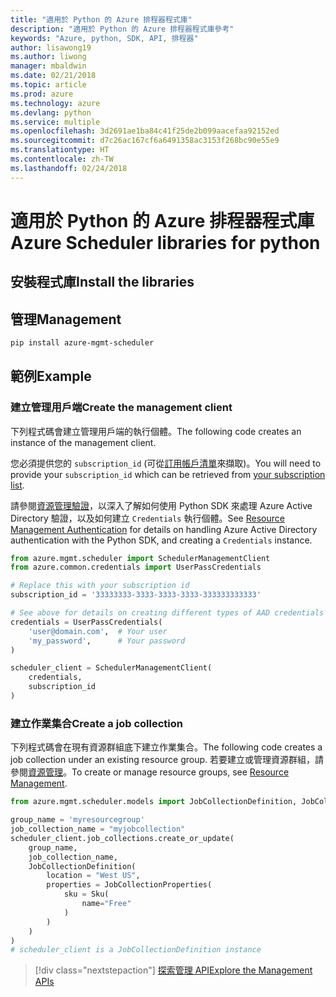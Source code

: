 ```yaml
---
title: "適用於 Python 的 Azure 排程器程式庫"
description: "適用於 Python 的 Azure 排程器程式庫參考"
keywords: "Azure, python, SDK, API, 排程器"
author: lisawong19
ms.author: liwong
manager: mbaldwin
ms.date: 02/21/2018
ms.topic: article
ms.prod: azure
ms.technology: azure
ms.devlang: python
ms.service: multiple
ms.openlocfilehash: 3d2691ae1ba84c41f25de2b099aacefaa92152ed
ms.sourcegitcommit: d7c26ac167cf6a6491358ac3153f268bc90e55e9
ms.translationtype: HT
ms.contentlocale: zh-TW
ms.lasthandoff: 02/24/2018
---
```

# <a name="azure-scheduler-libraries-for-python"></a><span data-ttu-id="ce1fa-104">適用於 Python 的 Azure 排程器程式庫</span><span class="sxs-lookup"><span data-stu-id="ce1fa-104">Azure Scheduler libraries for python</span></span>

## <a name="install-the-libraries"></a><span data-ttu-id="ce1fa-105">安裝程式庫</span><span class="sxs-lookup"><span data-stu-id="ce1fa-105">Install the libraries</span></span>

## <a name="management"></a><span data-ttu-id="ce1fa-106">管理</span><span class="sxs-lookup"><span data-stu-id="ce1fa-106">Management</span></span>

```bash
pip install azure-mgmt-scheduler
```
## <a name="example"></a><span data-ttu-id="ce1fa-107">範例</span><span class="sxs-lookup"><span data-stu-id="ce1fa-107">Example</span></span>

### <a name="create-the-management-client"></a><span data-ttu-id="ce1fa-108">建立管理用戶端</span><span class="sxs-lookup"><span data-stu-id="ce1fa-108">Create the management client</span></span>

<span data-ttu-id="ce1fa-109">下列程式碼會建立管理用戶端的執行個體。</span><span class="sxs-lookup"><span data-stu-id="ce1fa-109">The following code creates an instance of the management client.</span></span>

<span data-ttu-id="ce1fa-110">您必須提供您的 ``subscription_id`` (可從[訂用帳戶清單](https://manage.windowsazure.com/#Workspaces/AdminTasks/SubscriptionMapping)來擷取)。</span><span class="sxs-lookup"><span data-stu-id="ce1fa-110">You will need to provide your ``subscription_id`` which can be retrieved from [your subscription list](https://manage.windowsazure.com/#Workspaces/AdminTasks/SubscriptionMapping).</span></span>

<span data-ttu-id="ce1fa-111">請參閱[資源管理驗證](/python/azure/python-sdk-azure-authenticate)，以深入了解如何使用 Python SDK 來處理 Azure Active Directory 驗證，以及如何建立 ``Credentials`` 執行個體。</span><span class="sxs-lookup"><span data-stu-id="ce1fa-111">See [Resource Management Authentication](/python/azure/python-sdk-azure-authenticate) for details on handling Azure Active Directory authentication with the Python SDK, and creating a ``Credentials`` instance.</span></span>

```python
from azure.mgmt.scheduler import SchedulerManagementClient
from azure.common.credentials import UserPassCredentials

# Replace this with your subscription id
subscription_id = '33333333-3333-3333-3333-333333333333'

# See above for details on creating different types of AAD credentials
credentials = UserPassCredentials(
    'user@domain.com',  # Your user
    'my_password',      # Your password
)

scheduler_client = SchedulerManagementClient(
    credentials,
    subscription_id
)
```

### <a name="create-a-job-collection"></a><span data-ttu-id="ce1fa-112">建立作業集合</span><span class="sxs-lookup"><span data-stu-id="ce1fa-112">Create a job collection</span></span>

<span data-ttu-id="ce1fa-113">下列程式碼會在現有資源群組底下建立作業集合。</span><span class="sxs-lookup"><span data-stu-id="ce1fa-113">The following code creates a job collection under an existing resource group.</span></span>
<span data-ttu-id="ce1fa-114">若要建立或管理資源群組，請參閱[資源管理](/python/api/overview/azure/azure.mgmt.resource)。</span><span class="sxs-lookup"><span data-stu-id="ce1fa-114">To create or manage resource groups, see [Resource Management](/python/api/overview/azure/azure.mgmt.resource).</span></span>

```python
from azure.mgmt.scheduler.models import JobCollectionDefinition, JobCollectionProperties, Sku

group_name = 'myresourcegroup'
job_collection_name = "myjobcollection"
scheduler_client.job_collections.create_or_update(
    group_name,
    job_collection_name,
    JobCollectionDefinition(
        location = "West US",
        properties = JobCollectionProperties(
            sku = Sku(
                name="Free"
            )
        )
    )
)
# scheduler_client is a JobCollectionDefinition instance
```

> [!div class="nextstepaction"]
> [<span data-ttu-id="ce1fa-115">探索管理 API</span><span class="sxs-lookup"><span data-stu-id="ce1fa-115">Explore the Management APIs</span></span>](/python/api/overview/azure/scheduler/management)